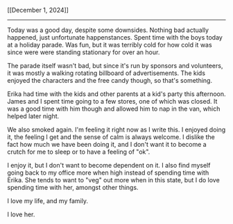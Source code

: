 [[December 1, 2024]] 
***

Today was a good day, despite some downsides. Nothing bad actually happened, just unfortunate happenstances. Spent time with the boys today at a holiday parade. Was fun, but it was terribly cold for how cold it was since were were standing stationary for over an hour. 

The parade itself wasn't bad, but since it's run by sponsors and volunteers, it was mostly a walking rotating billboard of advertisements. The kids enjoyed the characters and the free candy though, so that's something.

Erika had time with the kids and other parents at a kid's party this afternoon. James and I spent time going to a few stores, one of which was closed. It was a good time with him though and allowed him to nap in the van, which helped later night.

We also smoked again. I'm feeling it right now as I write this. I enjoyed doing it, the feeling I get and the sense of calm is always welcome. I dislike the fact how much we have been doing it, and I don't want it to become a crutch for me to sleep or to have a feeling of "ok". 

I enjoy it, but I don't want to become dependent on it. I also find myself going back to my office more when high instead of spending time with Erika. She tends to want to "veg" out more when in this state, but I do love spending time with her, amongst other things.

I love my life, and my family.

I love her.